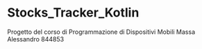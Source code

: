 # Stocks_Tracker_Kotlin
Progetto del corso di Programmazione di Dispositivi Mobili
Massa Alessandro 844853
